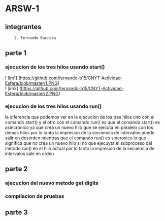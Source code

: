# ARSW-1

## integrantes
		1. Fernando Barrera
		
## parte 1

### ejecucion de los tres hilos usando start()	

! [im1] (https://github.com/fernando-b15/CNYT-Actividad-Esfera/blob/master/1.PNG)	
! [im2] (https://github.com/fernando-b15/CNYT-Actividad-Esfera/blob/master/2.PNG)	

### ejecucion de los tres hilos usando run()


la diferencia que podemos ver en la ejecucion de los tres hilos uno con el comando start() y el otro con el comando run() es que el comando start() es asincronico ya que crea un nuevo hilo que se ejecuta en paralelo con los demas hilos por lo tanto la impresion de la secuencia de intervalos puede salir en desorden mientras que el comando run() es sincronico lo que significa que no crea un nuevo hilo si no que ejecuyta el subproceso del metodo run() en el hilo actual por lo tanto la impresion de la secuencia de intervalos sale en orden	


## parte 2

### ejecucion del nuevo metodo get digits

### compilacion de pruebas

## parte 3

